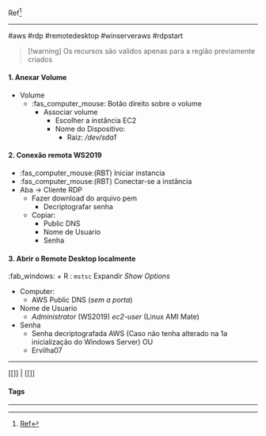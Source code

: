 Ref[^1]
***
#aws #rdp #remotedesktop #winserveraws #rdpstart


>[!warning] Os recursos são validos apenas para a região previamente criados

#### 1. Anexar Volume
- Volume
	- :fas_computer_mouse:  Botão direito sobre o volume
		- Associar volume
			- Escolher a instância EC2
			- Nome do Dispositivo:
				- Raiz: _/dev/sda1_

#### 2. Conexão remota WS2019
- :fas_computer_mouse:(RBT) Iniciar instancia
- :fas_computer_mouse:(RBT) Conectar-se a instância
- Aba -> Cliente RDP 
	- Fazer download do arquivo pem
		- Decriptografar senha
	- Copiar:
		- Public DNS
		- Nome de Usuario
		- Senha

#### 3. Abrir o Remote Desktop localmente
:fab_windows: + R : `mstsc`
Expandir _Show Options_
- Computer:
	- AWS Public DNS (_sem a porta_)
- Nome de Usuario
	- _Administrator_ (WS2019) _ec2-user_ (Linux AMI Mate)
- Senha
	- Senha decriptografada AWS (Caso não tenha alterado na 1a inicialização do Windows Server)
	OU
	- Ervilha07




***
[[]] | [[]]
#### Tags
***
[^1]: [Ref](#)